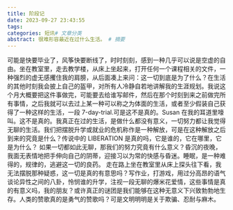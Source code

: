 ```yaml
---
title: 阶段记
date: 2023-09-27 23:43:55
tags:
categories: 短讯# 文章分类
abstract: 很难形容最近在过什么生活。 # 摘要
---
```


可能是快要毕业了，风筝快要断线了，时时刻刻，感到一种几乎可以说是空虚的自由。坐在教室里，走去教学楼，从床上坐起来，打开任何一个课程相关的文件，一种强烈的虚无感攫住我的肩膀，从后面凑上来问：这一切到底是为了什么？在生活的其他时刻我会披上自己的盔甲，对所有人冷静自若地讲解我的生涯规划。我说这个月大概要把这件事做完，可能要去给谁写邮件，然后在那个时刻到来之前做完所有事情，之后我就可以去过上某一种可以称之为体面的生活，或者至少假装自己获得了一种这样的生活，一段 7-day-trial.可是这不是真的。Susan 在我的耳道里嚎叫。这不是真的。我真正在过的生活，是做什么都没有意义，一切努力都让我觉得无聊的生活。我们把摆脱升学或就业的危机称作是一种解放，可是在这种解放之后到来的究竟是什么？传说中的 LIBERATION 是真的吗，它是谁的，它在哪里，它是为什么？
如果一切都如此无聊，那我们的努力究竟有什么意义？昏沉的夜晚，我面无表情地把手伸向自己的阴蒂，迎接习以为常的快感与昏迷。睡眠，是一种难得的，规律的，逃避这一切的良药。
走在路上坐在教室里从床上探头往下看，我无法摆脱那种疑惑，这一切是真的有意思吗？写作业，打游戏，用过分高昂的语气谈论异性之间的八卦，怜悯谁的升学，注视一段无聊的爆米花爱情，这些事情是真的有意义吗，我的朋友？或许真正的谜团是我们能够在这种无意义下兴致勃勃地生存。人类的赞歌真的是勇气的赞歌吗？可是文明明明是关于欺骗、忍耐与麻木。
